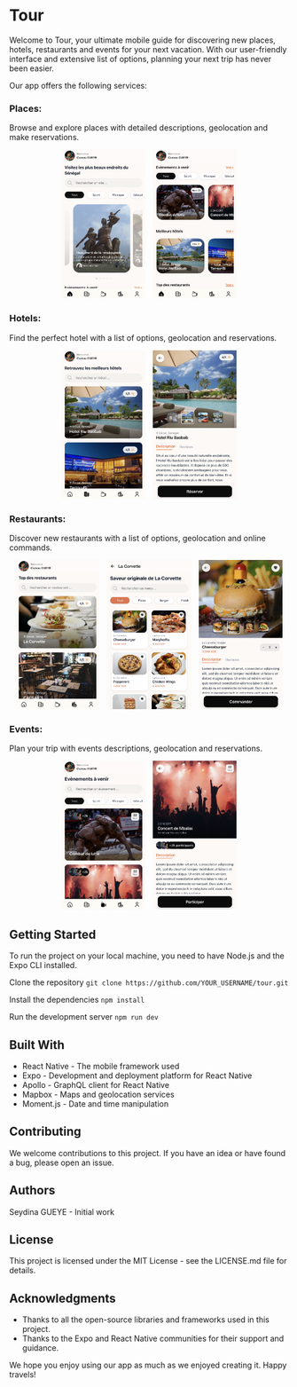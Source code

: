 # Tour

Welcome to Tour, your ultimate mobile guide for discovering new places, hotels, restaurants and events for your next vacation. With our user-friendly interface and extensive list of options, planning your next trip has never been easier.

Our app offers the following services:

### Places: 
Browse and explore places with detailed descriptions, geolocation and make reservations.

<div style="text-align:center;">
    <img src="https://github.com/diina-gh/tour/blob/master/assets/image2.png" style="width: 30% ; display:inline-block; margin-right:10px;">
    <img src="https://github.com/diina-gh/tour/blob/master/assets/image3.png" style="width: 30% ; display:inline-block;">
</div>

### Hotels: 
Find the perfect hotel with a list of options, geolocation and reservations.

<div style="text-align:center;">
    <img src="https://github.com/diina-gh/tour/blob/master/assets/image4.png" style="width: 30% ; display:inline-block; margin-right:10px;">
    <img src="https://github.com/diina-gh/tour/blob/master/assets/image5.png" style="width: 30% ; display:inline-block;">
</div>

### Restaurants: 
Discover new restaurants with a list of options, geolocation and online commands.

<div style="text-align:center;">
    <img src="https://github.com/diina-gh/tour/blob/master/assets/image8.png" style="width: 30% ; display:inline-block; margin-right:10px;">
    <img src="https://github.com/diina-gh/tour/blob/master/assets/image9.png" style="width: 30% ; display:inline-block; margin-right:10px;">
    <img src="https://github.com/diina-gh/tour/blob/master/assets/image10.png" style="width: 30% ; display:inline-block;">
</div>

### Events: 
Plan your trip with events descriptions, geolocation and reservations.

<div style="text-align:center;">
    <img src="https://github.com/diina-gh/tour/blob/master/assets/image6.png" style="width: 30% ; display:inline-block; margin-right:10px;">
    <img src="https://github.com/diina-gh/tour/blob/master/assets/image7.png" style="width: 30% ; display:inline-block;">
</div>

## Getting Started
To run the project on your local machine, you need to have Node.js and the Expo CLI installed.

Clone the repository
`git clone https://github.com/YOUR_USERNAME/tour.git`

Install the dependencies
`npm install`

Run the development server
`npm run dev`

## Built With
* React Native - The mobile framework used
* Expo - Development and deployment platform for React Native
* Apollo - GraphQL client for React Native
* Mapbox - Maps and geolocation services
* Moment.js - Date and time manipulation

## Contributing
We welcome contributions to this project. If you have an idea or have found a bug, please open an issue.

## Authors
Seydina GUEYE - Initial work

## License
This project is licensed under the MIT License - see the LICENSE.md file for details.

## Acknowledgments
* Thanks to all the open-source libraries and frameworks used in this project.
* Thanks to the Expo and React Native communities for their support and guidance.

We hope you enjoy using our app as much as we enjoyed creating it. Happy travels!



